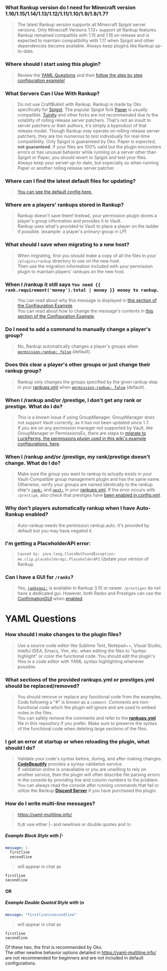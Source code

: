 ### What Rankup version do I need for Minecraft version 1.16/1.15/1.14/1.13/1.12/1.11/1.10/1.9/1.8/1.7?
> The latest Rankup version supports all Minecraft Spigot server versions. Only Minecraft Versions 1.13+ support all Rankup features. Rankup remained compatible with 1.15 and 1.16 on release and is expected to maintain compatibility with 1.17 when Spigot and other dependencies become available. Always keep plugins like Rankup up-to-date.
### Where should I start using this plugin?
> Review the [YAML Questions](#YAML-Questions) and then [follow the step by step configuration example!](../Basic-Configuration-Example/Your-first-rank.md)
### What Servers Can I Use With Rankup?
> Do not use CraftBukkit with Rankup. Rankup is made by Okx specifically for [Spigot](https://www.spigotmc.org/). The popular Spigot fork [Paper](https://papermc.io/) is _usually_ compatible. [Tuinity](https://github.com/Spottedleaf/Tuinity) and other forks are not recommended due to the volatility of rolling release server patchers. That's not an insult to server patchers or their authors, it's simply a byproduct of that release model. Though Rankup _may_ operate on rolling release server patchers, they are too numerous to test individually for real-time compatibility. Only Spigot is guaranteed by Okx. Paper is _expected_, **not guaranteed**. If your files are 100% valid but the plugin encounters errors or has unusual behavior while running on a server other than Spigot or Paper, you should revert to Spigot and test your files. Always keep your server up-to-date, but especially so when running Paper or another rolling release server patcher.
### Where can I find the latest default files for updating?
> [You can see the default config here.](https://github.com/okx-code/Rankup3/tree/master/src/main/resources)
### Where are a players' rankups stored in Rankup?
> Rankup doesn't save them! Instead, your permission plugin stores a player's group information and provides it to Vault.  
> Rankup uses what's provided to Vault to place a player on the ladder if possible. (example: a player's primary-group in LP)
### What should I save when migrating to a new host?
> When migrating, first you should make a copy of all the files in your `/plugins/rankup` directory to use on the new host.  
> Then use the migration information included with your permission plugin to maintain players' rankups on the new host.
### When I /rankup it still says `You need {{ rank.requirement('money').total | money }} money to rankup.`
> You can read about why this message is displayed in [this section of the Configuration Example](../Basic-Configuration-Example/Your-first-rank.md).  
> You can read about how to change the message's contents in [this section of the Configuration Example](../Basic-Configuration-Example#Wrong-message.md).
### Do I need to add a command to manually change a player's group?
> No, Rankup automatically changes a player's groups when [`permission-rankup: false`](https://github.com/okx-code/Rankup3/blob/master/src/main/resources/config.yml#L41-L47) (default).
### Does this clear a player's other groups or just change their rankup group?
> Rankup only changes the groups specified by the given rankup step in your [rankups.yml](https://github.com/okx-code/Rankup3/blob/master/src/main/resources/rankups.yml) when [`permission-rankup: false`](https://github.com/okx-code/Rankup3/blob/master/src/main/resources/config.yml#L41-L47) (default).
### When I /rankup and/or /prestige, I don't get any rank or prestige. What do I do?
> This is a known issue if using GroupManager. GroupManager does not support Vault correctly, as it has not been updated since 1.7.  
> If you are on any permission manager not supported by Vault, like GroupManager or PermissionsEx, there are steps to [migrate to LuckPerms, the permissions plugin used in this wiki's example configurations, here](https://luckperms.net/wiki/Migration).  
### When I /rankup and/or /prestige, my rank/prestige doesn't change. What do I do?
> Make sure the group you want to rankup to actually exists in your Vault-Compatible group management plugin and has the same name.
> Otherwise, verify your groups are named identically to the rankup step's [`rank:`](https://github.com/okx-code/Rankup3/blob/master/src/main/resources/rankups.yml#L12) and [`next:`](https://github.com/okx-code/Rankup3/blob/master/src/main/resources/rankups.yml#L14) in your [rankups.yml](https://github.com/okx-code/Rankup3/blob/master/src/main/resources/rankups.yml). If the error occurs with `/prestige`, also check that prestiges have [been enabled in config.yml](https://github.com/okx-code/Rankup3/blob/master/src/main/resources/config.yml#L21).
### Why don't players automatically rankup when I have Auto-Rankup enabled?
> Auto-rankup needs the permission rankup.auto. It's provided by default but you may have negated it.
### I'm getting a PlaceholderAPI error:
> `Caused by: java.lang.ClassNotFoundException: me.clip.placeholderapi.PlaceholderAPI`
Update your version of Rankup.
### Can I have a GUI for `/ranks`?
> Yes, [`ranksgui:`](https://github.com/okx-code/Rankup3/blob/master/src/main/resources/config.yml#L23-L25) is available in Rankup 3.10 or newer. `/prestiges` do not have a dedicated gui. However, both Ranks and Prestiges can use the [ConfirmationGUI](../Basic-Configuration-Example/Confirmation-gui) when [enabled](https://github.com/okx-code/Rankup3/blob/master/src/main/resources/config.yml#L49-L51).
# YAML Questions
### How should I make changes to the plugin files?
> Use a source code editor like Sublime Text, Notepad++, Visual Studio, IntelliJ IDEA, Emacs, Vim, etc. when editing the files to "syntax highlight" or color the functional code. You should edit the plugin's files in a code editor with YAML syntax highlighting whenever possible.
### What sections of the provided rankups.yml or prestiges.yml should be replaced/removed?
> You should remove or replace any functional code from the examples.  
> Code following a "#" is known as a `comment`. _Comments_ are non-functional code which the plugin will ignore and are used to embed notes in the files.  
> You can safely remove the comments and refer to the **[rankups.yml](https://github.com/okx-code/Rankup3/blob/master/src/main/resources/rankups.yml)** file in this repository if you prefer. Make sure to preserve the syntax of the functional code when deleting large sections of the files.
### I got an error at startup or when reloading the plugin, what should I do?
> Validate your code's syntax before, during, and after making changes. **[CodeBeautify](https://codebeautify.org/yaml-validator)** provides a syntax validation service.  
> If validation online is unavailable or you are unwilling to rely on another service, then the plugin will often describe file parsing errors in the console by providing line and column numbers to the problem. You can always read the console after running commands that fail or utilize the Rankup **[Discord Server](https://discord.gg/zbkbhBj)** if you have purchased the plugin.
### How do I write multi-line messages?

> https://yaml-multiline.info/
>
> tl;dr
> use either |- and newlines or double quotes and \n
##### Example Block Style with |-
```yaml
message: |-
  firstline
  secondline
```
> will appear in chat as  
```
firstline
secondline
```  
#### OR  
##### Example Double Quoted Style with \n  
```yaml
message: "firstline\nsecondline"
```
> will appear in chat as
```
firstline
secondline
```  
Of these two, the first is recommended by Okx.  
The other newline behavior options detailed in https://yaml-multiline.info/ are not recommended for beginners and are not included in default configurations.
